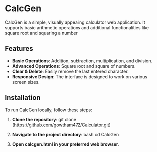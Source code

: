 # CalcGen

CalcGen is a simple, visually appealing calculator web application. It supports basic arithmetic operations and additional functionalities like square root and squaring a number.

## Features

- **Basic Operations**: Addition, subtraction, multiplication, and division.
- **Advanced Operations**: Square root and square of numbers.
- **Clear & Delete**: Easily remove the last entered character.
- **Responsive Design**: The interface is designed to work on various screen sizes.

## Installation

To run CalcGen locally, follow these steps:

1. **Clone the repository**:
   git clone (https://github.com/gowtham472/Calculator.git)

2. **Navigate to the project directory**: 
   bash
   cd CalcGen
   
4. **Open calcgen.html in your preferred web browser**.
